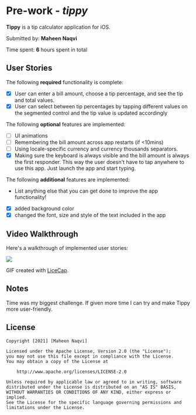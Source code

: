 # Pre-work - *tippy*

**Tippy** is a tip calculator application for iOS.

Submitted by: **Maheen Naqvi**

Time spent: **6** hours spent in total

## User Stories

The following **required** functionality is complete:

* [X] User can enter a bill amount, choose a tip percentage, and see the tip and total values.
* [X] User can select between tip percentages by tapping different values on the segmented control and the tip value is updated accordingly

The following **optional** features are implemented:

* [ ] UI animations
* [ ] Remembering the bill amount across app restarts (if <10mins)
* [ ] Using locale-specific currency and currency thousands separators.
* [X] Making sure the keyboard is always visible and the bill amount is always the first responder. This way the user doesn't have to tap anywhere to use this app. Just launch the app and start typing.

The following **additional** features are implemented:

- List anything else that you can get done to improve the app functionality!
* [X] added background color
* [X]  changed the font, size and style of the text included in the app

## Video Walkthrough

Here's a walkthrough of implemented user stories:

![](https://i.imgur.com/GHaz3qo.gif)

GIF created with [LiceCap](http://www.cockos.com/licecap/).

## Notes

Time was my biggest challenge. If given more time I can try and make Tippy more user-friendly. 

## License

    Copyright [2021] [Maheen Naqvi]

    Licensed under the Apache License, Version 2.0 (the "License");
    you may not use this file except in compliance with the License.
    You may obtain a copy of the License at

        http://www.apache.org/licenses/LICENSE-2.0

    Unless required by applicable law or agreed to in writing, software
    distributed under the License is distributed on an "AS IS" BASIS,
    WITHOUT WARRANTIES OR CONDITIONS OF ANY KIND, either express or implied.
    See the License for the specific language governing permissions and
    limitations under the License.

